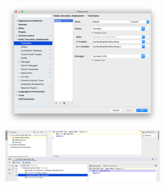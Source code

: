 ![Снимок экрана 2019-09-10 в 21.16.27](%D0%A1%D0%BD%D0%B8%D0%BC%D0%BE%D0%BA%20%D1%8D%D0%BA%D1%80%D0%B0%D0%BD%D0%B0%202019-09-10%20%D0%B2%2021.16.27.png)

![Снимок экрана 2019-09-10 в 21.17.03](%D0%A1%D0%BD%D0%B8%D0%BC%D0%BE%D0%BA%20%D1%8D%D0%BA%D1%80%D0%B0%D0%BD%D0%B0%202019-09-10%20%D0%B2%2021.17.03.png)

